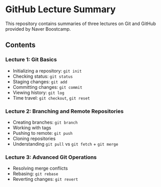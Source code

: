# GitHub Lecture Summary
This repository contains summaries of three lectures on Git and GitHub provided by Naver Boostcamp.

## Contents
### Lecture 1: Git Basics
- Initializing a repository: `git init`
- Checking status: `git status`
- Staging changes: `git add`
- Committing changes: `git commit`
- Viewing history: `git log`
- Time travel: `git checkout`, `git reset`

### Lecture 2: Branching and Remote Repositories
- Creating branches: `git branch`
- Working with tags
- Pushing to remote: `git push`
- Cloning repositories
- Understanding `git pull` vs `git fetch` + `git merge`

### Lecture 3: Advanced Git Operations
- Resolving merge conflicts
- Rebasing: `git rebase`
- Reverting changes: `git revert`
